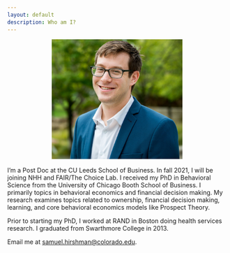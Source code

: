 ```yaml
---
layout: default
description: Who am I?
---
```


<p align="center"><img src="public/sdh_headshot copy.jpg" alt="headshot" width="300" ></p>

I’m a Post Doc at the CU Leeds School of Business. In fall 2021, I will be joining NHH and FAIR/The Choice Lab. I received my PhD in Behavioral Science from the University of Chicago Booth School of Business. I primarily topics in behavioral economics and financial decision making. My research examines topics related to ownership, financial decision making, learning, and core behavioral economics models like Prospect Theory. 

<p> Prior to starting my PhD, I worked at RAND in Boston doing health services research. I graduated from Swarthmore College in 2013. 

<p>
Email me at <a href="mailto:samuel.hirshman@colorado.edu">samuel.hirshman@colorado.edu</a>.

